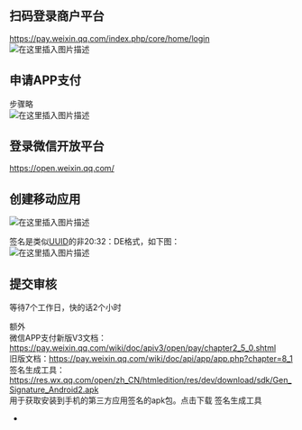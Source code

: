 ## 扫码登录商户平台

https://pay.weixin.qq.com/index.php/core/home/login  
![在这里插入图片描述](https://img-blog.csdnimg.cn/20210315134805563.png?x-oss-process=image/watermark,type_ZmFuZ3poZW5naGVpdGk,shadow_10,text_aHR0cHM6Ly9ibG9nLmNzZG4ubmV0L3FxXzMxNzA4NzYz,size_16,color_FFFFFF,t_70)

## 申请APP支付

步骤略  
![在这里插入图片描述](https://img-blog.csdnimg.cn/20210315140318580.png?x-oss-process=image/watermark,type_ZmFuZ3poZW5naGVpdGk,shadow_10,text_aHR0cHM6Ly9ibG9nLmNzZG4ubmV0L3FxXzMxNzA4NzYz,size_16,color_FFFFFF,t_70)

## 登录微信开放平台

https://open.weixin.qq.com/

## 创建移动应用

![在这里插入图片描述](https://img-blog.csdnimg.cn/20210315151915266.png?x-oss-process=image/watermark,type_ZmFuZ3poZW5naGVpdGk,shadow_10,text_aHR0cHM6Ly9ibG9nLmNzZG4ubmV0L3FxXzMxNzA4NzYz,size_16,color_FFFFFF,t_70)

签名是类似[UUID](https://so.csdn.net/so/search?q=UUID&spm=1001.2101.3001.7020)的非20:32：DE格式，如下图：  
![在这里插入图片描述](https://img-blog.csdnimg.cn/20210315145547504.png?x-oss-process=image/watermark,type_ZmFuZ3poZW5naGVpdGk,shadow_10,text_aHR0cHM6Ly9ibG9nLmNzZG4ubmV0L3FxXzMxNzA4NzYz,size_16,color_FFFFFF,t_70)

## 提交审核

等待7个工作日，快的话2个小时

额外  
微信APP支付新版V3文档：https://pay.weixin.qq.com/wiki/doc/apiv3/open/pay/chapter2_5_0.shtml  
旧版文档：https://pay.weixin.qq.com/wiki/doc/api/app/app.php?chapter=8_1  
签名生成工具：https://res.wx.qq.com/open/zh_CN/htmledition/res/dev/download/sdk/Gen_Signature_Android2.apk  
用于获取安装到手机的第三方应用签名的apk包。点击下载 签名生成工具


-